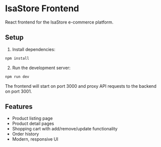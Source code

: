 # IsaStore Frontend

React frontend for the IsaStore e-commerce platform.

## Setup

1. Install dependencies:
```bash
npm install
```

2. Run the development server:
```bash
npm run dev
```

The frontend will start on port 3000 and proxy API requests to the backend on port 3001.

## Features

- Product listing page
- Product detail pages
- Shopping cart with add/remove/update functionality
- Order history
- Modern, responsive UI
